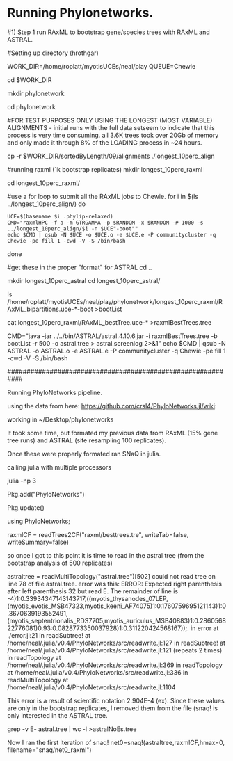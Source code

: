 # Running Phylonetworks.

#1) Step 1 run RAxML to bootstrap gene/species trees with RAxML and ASTRAL.

#Setting up directory (hrothgar)

WORK_DIR=/home/roplatt/myotisUCEs/neal/play
QUEUE=Chewie


cd $WORK_DIR


mkdir phylonetwork

cd phylonetwork

#FOR TEST PURPOSES ONLY USING THE LONGEST (MOST VARIABLE) ALIGNMENTS - initial runs with the full data setseem to indicate that this process is very time consuming.  all 3.6K trees took over 20Gb of memory and only made it through 8% of the LOADING process in ~24 hours.

cp -r $WORK_DIR/sortedByLength/09/alignments ./longest_10perc_align

#running raxml (1k bootstrap replicates)
mkdir longest_10perc_raxml

cd longest_10perc_raxml/

#use a for loop to submit all the RAxML jobs to Chewie.
for i in $(ls ../longest_10perc_align/)
do

    UCE=$(basename $i .phylip-relaxed)
    CMD="raxmlHPC -f a -m GTRGAMMA -p $RANDOM -x $RANDOM -# 1000 -s ../longest_10perc_align/$i -n $UCE"-boot""
    echo $CMD | qsub -N $UCE -o $UCE.o -e $UCE.e -P communitycluster -q Chewie -pe fill 1 -cwd -V -S /bin/bash

done

#get these in the proper "format" for ASTRAL
cd ..

mkdir longest_10perc_astral
cd longest_10perc_astral/

ls /home/roplatt/myotisUCEs/neal/play/phylonetwork/longest_10perc_raxml/RAxML_bipartitions.uce-*-boot >bootList

cat longest_10perc_raxml/RAxML_bestTree.uce-* >raxmlBestTrees.tree

CMD="java -jar ../../bin/ASTRAL/astral.4.10.6.jar -i raxmlBestTrees.tree -b bootList -r 500 -o astral.tree > astral.screenlog 2>&1"
echo $CMD | qsub -N ASTRAL -o ASTRAL.o -e ASTRAL.e -P communitycluster -q Chewie -pe fill 1 -cwd -V -S /bin/bash

############################################################

Running PhyloNetworks pipeline.

using the data from here: https://github.com/crsl4/PhyloNetworks.jl/wiki:

working in ~/Desktop/phylonetworks

It took some time, but formated my previous data from RAxML (15% gene tree runs) and ASTRAL (site resampling 100 replicates).

Once these were properly formated ran SNaQ in julia.

calling julia with multiple processors

julia -np 3

Pkg.add("PhyloNetworks")

Pkg.update()

using PhyloNetworks;

raxmlCF = readTrees2CF("raxml/besttrees.tre", writeTab=false, writeSummary=false)

so once I got to this point it is time to read in the astral tree (from the bootstrap analysis of 500 replicates)

astraltree = readMultiTopology("astral.tree")[502]
could not read tree on line 78 of file astral.tree. error was this:
ERROR: Expected right parenthesis after left parenthesis 32 but read E. The remainder of line is -4)1:0.33934347143143717,((myotis_thysanodes_07LEP,(myotis_evotis_MSB47323,myotis_keeni_AF74075)1:0.1760759695121143)1:0.3670639193552491,(myotis_septentrionalis_RDS7705,myotis_auriculus_MSB40883)1:0.286056822776081)0.93:0.0828773350037928)1:0.311220424568167));.
 in error at ./error.jl:21
 in readSubtree! at /home/neal/.julia/v0.4/PhyloNetworks/src/readwrite.jl:127
 in readSubtree! at /home/neal/.julia/v0.4/PhyloNetworks/src/readwrite.jl:121 (repeats 2 times)
 in readTopology at /home/neal/.julia/v0.4/PhyloNetworks/src/readwrite.jl:369
 in readTopology at /home/neal/.julia/v0.4/PhyloNetworks/src/readwrite.jl:336
 in readMultiTopology at /home/neal/.julia/v0.4/PhyloNetworks/src/readwrite.jl:1104

This error is a result of scientific notation 2.904E-4 (ex).  Since these values are only in the bootstrap replicates, I removed them from the file (snaq! is only interested in the ASTRAL tree.

grep -v E- astral.tree | wc -l >astralNoEs.tree

Now I ran the first iteration of snaq!
net0=snaq!(astraltree,raxmlCF,hmax=0, filename="snaq/net0_raxml")




